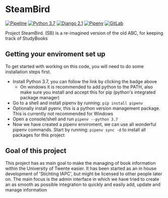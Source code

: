 # SteamBird

[![Pipeline](https://git.iapc.utwente.nl/www/steambird/badges/master/pipeline.svg)](https://git.iapc.utwente.nl/www/steambird/pipelines)
[![Python 3.7](https://img.shields.io/badge/python-3.7-blue.svg?logo=python)](https://www.python.org/downloads/release/python-370/)
[![Django 2.1](https://img.shields.io/badge/django-2.1-336f33.svg?logo=django)](https://docs.djangoproject.com/en/2.1/releases/2.1/)
[![Pipenv](https://img.shields.io/badge/pipenv-%E2%9C%94-brightgreen.svg)](https://pipenv.readthedocs.io/en/latest/)
[![GitLab](https://img.shields.io/badge/GitLab-IAPC-brightgreen.svg?logo=gitlab)](https://git.iapc.utwente.nl/www/steambird)

Project SteamBird. (SB) is a re-imagined version of the old ABC, for keeping track of StudyBooks


## Getting your enviroment set up

To get started with working on this code, you will need to do some installation steps first.

 - Install Python 3.7, you can follow the link by clicking the badge above
   - On windows it is recommended to add python to the PATH, also make sure you install and accept this for pip (python's integrated package manager)
 -  Go to a shell and install pipenv by running: `pip install pipenv`
 - Optionally install pyenv, this is a python version management package. This is currently not recommended for Windows
 - Open a console/shell and run `pipenv --python 3.7`
 - Now we have created a pipenv enviroment, we can use all wonderful pipenv commands. Start by running: `pipenv sync -d` to install all packages for this project
 
 
## Goal of this project

This project has as main goal to make the managing of book information within the University of Twente easier. It has been started as an in house development of 'Stichting IAPC', but might be licensed to other people later on. The main focus is the admin interface in which we have tried to create an as smooth as possible integration to quickly and easily add, update and manage information
 